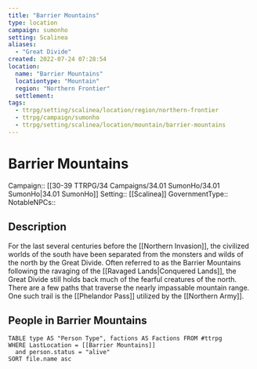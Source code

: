 ```yaml
---
title: "Barrier Mountains"
type: location
campaign: sumonho
setting: Scalinea
aliases:
  - "Great Divide"
created: 2022-07-24 07:28:54
location:
  name: "Barrier Mountains"
  locationtype: "Mountain"
  region: "Northern Frontier"
  settlement: 
tags:
  - ttrpg/setting/scalinea/location/region/northern-frontier
  - ttrpg/campaign/sumonho
  - ttrpg/setting/scalinea/location/mountain/barrier-mountains
---
```

# Barrier Mountains

Campaign:: [[30-39 TTRPG/34 Campaigns/34.01 SumonHo/34.01 SumonHo|34.01 SumonHo]]
Setting:: [[Scalinea]]
GovernmentType::
NotableNPCs::

## Description

For the last several centuries before the [[Northern Invasion]], the civilized worlds of the south have been separated from the monsters and wilds of the north by the Great Divide. Often referred to as the Barrier Mountains following the ravaging of the [[Ravaged Lands|Conquered Lands]], the Great Divide still holds back much of the fearful creatures of the north. There are a few paths that traverse the nearly impassable mountain range. One such trail is the [[Phelandor Pass]] utilized by the [[Northern Army]].

## People in Barrier Mountains

```dataview
TABLE type AS "Person Type", factions AS Factions FROM #ttrpg 
WHERE LastLocation = [[Barrier Mountains]]
  and person.status = "alive"
SORT file.name asc
```




